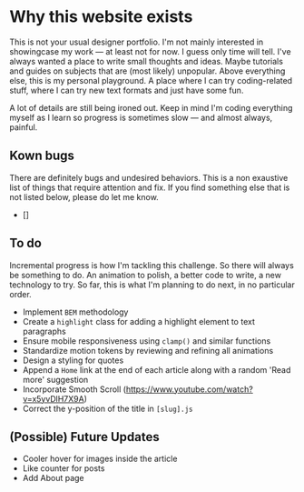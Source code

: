 # Why this website exists

This is not your usual designer portfolio. I'm not mainly interested in showingcase my work — at least not for now. I guess only time will tell. I've always wanted a place to write small thoughts and ideas. Maybe tutorials and guides on subjects that are (most likely) unpopular. Above everything else, this is my personal playground. A place where I can try coding-related stuff, where I can try new text formats and just have some fun.

A lot of details are still being ironed out. Keep in mind I'm coding everything myself as I learn so progress is sometimes slow — and almost always, painful.

## Kown bugs

There are definitely bugs and undesired behaviors. This is a non exaustive list of things that require attention and fix. If you find something else that is not listed below, please do let me know.

- []

## To do

Incremental progress is how I'm tackling this challenge. So there will always be something to do. An animation to polish, a better code to write, a new technology to try. So far, this is what I'm planning to do next, in no particular order.

- Implement `BEM` methodology
- Create a `highlight` class for adding a highlight element to text paragraphs
- Ensure mobile responsiveness using `clamp()` and similar functions
- Standardize motion tokens by reviewing and refining all animations
- Design a styling for quotes
- Append a `Home` link at the end of each article along with a random 'Read more' suggestion
- Incorporate Smooth Scroll (https://www.youtube.com/watch?v=x5yvDlH7X9A)
- Correct the y-position of the title in `[slug].js`

## (Possible) Future Updates

- Cooler hover for images inside the article
- Like counter for posts
- Add About page
